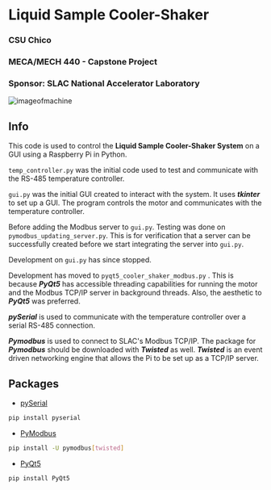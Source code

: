 # Liquid Sample Cooler-Shaker


### CSU Chico
### MECA/MECH 440 - Capstone Project
### Sponsor: SLAC National Accelerator Laboratory
![imageofmachine](https://user-images.githubusercontent.com/31226424/110340390-0cd9ce00-7fde-11eb-8746-3745831877fd.jpg)

## Info
This code is used to control the **Liquid Sample Cooler-Shaker System** on a GUI using a Raspberry Pi in Python.

`temp_controller.py` was the initial code used to test and communicate with the RS-485 temperature controller.

`gui.py` was the initial GUI created to interact with the system. It uses _**tkinter**_ to set up a GUI. The program controls the motor and communicates with the temperature controller.

Before adding the Modbus server to `gui.py`. Testing was done on `pymodbus_updating_server.py`. This is for verification that a server can be successfully created before we start integrating the server into `gui.py`.

Development on `gui.py` has since stopped. 

Development has moved to `pyqt5_cooler_shaker_modbus.py` . This is because _**PyQt5**_ has accessible threading capabilities for running the motor and the Modbus TCP/IP server in background threads. Also, the aesthetic to _**PyQt5**_ was preferred.

_**pySerial**_ is used to communicate with the temperature controller over a serial RS-485 connection.

_**Pymodbus**_ is used to connect to SLAC's Modbus TCP/IP. The package for _**Pymodbus**_ should be downloaded with _**Twisted**_ as well. _**Twisted**_ is an event driven networking engine that allows the Pi to be set up as a TCP/IP server.

## Packages
- [pySerial](https://pypi.org/project/pyserial/)
```bash
pip install pyserial
```
- [PyModbus](https://pymodbus.readthedocs.io/en/latest/index.html)
```bash
pip install -U pymodbus[twisted]
```

- [PyQt5](https://pypi.org/project/PyQt5/)
```bash
pip install PyQt5
```
